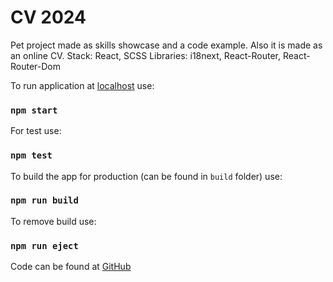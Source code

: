 # CV 2024

Pet project made as skills showcase and a code example. Also it is made as an online CV.
Stack: React, SCSS
Libraries: i18next, React-Router, React-Router-Dom

To run application at [localhost](http://localhost:3000) use:

### `npm start`


For test use:

### `npm test`

To build the app for production (can be found in `build` folder) use:

### `npm run build`

To remove build use:

### `npm run eject`

Code can be found at [GitHub](https://github.com/ArkadyChakhalyan/cv2024)
